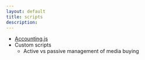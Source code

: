 ```yaml
---
layout: default
title: scripts
description:
---
```


* [Accounting.js](http://openexchangerates.github.io/accounting.js/)
* Custom scripts
  * Active vs passive management of media buying
